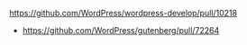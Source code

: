 https://github.com/WordPress/wordpress-develop/pull/10218

* https://github.com/WordPress/gutenberg/pull/72264
